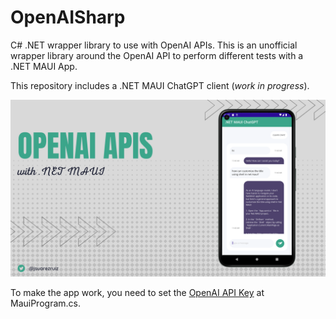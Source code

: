# OpenAISharp

C# .NET wrapper library to use with OpenAI APIs. This is an unofficial wrapper library around the OpenAI API to perform different tests with a .NET MAUI App.

This repository includes a .NET MAUI ChatGPT client (_work in progress_).

![OpenAISharp](images/openaisharp-maui-banner.png) 

To make the app work, you need to set the [OpenAI API Key](https://platform.openai.com/account/api-keys) at MauiProgram.cs.